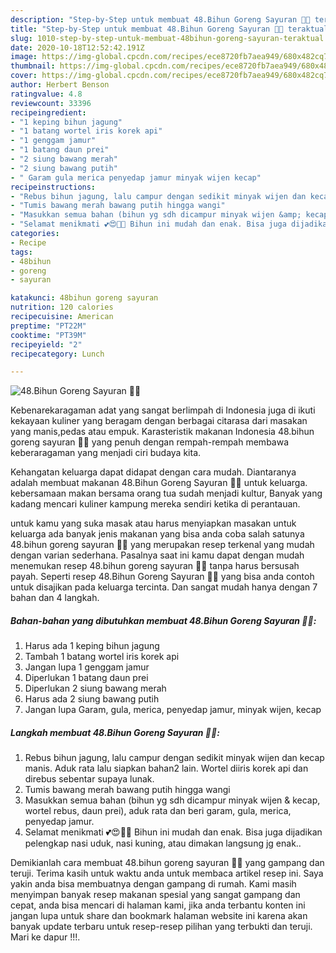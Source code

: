 ```yaml
---
description: "Step-by-Step untuk membuat 48.Bihun Goreng Sayuran 🍜😍 teraktual"
title: "Step-by-Step untuk membuat 48.Bihun Goreng Sayuran 🍜😍 teraktual"
slug: 1010-step-by-step-untuk-membuat-48bihun-goreng-sayuran-teraktual
date: 2020-10-18T12:52:42.191Z
image: https://img-global.cpcdn.com/recipes/ece8720fb7aea949/680x482cq70/48bihun-goreng-sayuran-🍜😍-foto-resep-utama.jpg
thumbnail: https://img-global.cpcdn.com/recipes/ece8720fb7aea949/680x482cq70/48bihun-goreng-sayuran-🍜😍-foto-resep-utama.jpg
cover: https://img-global.cpcdn.com/recipes/ece8720fb7aea949/680x482cq70/48bihun-goreng-sayuran-🍜😍-foto-resep-utama.jpg
author: Herbert Benson
ratingvalue: 4.8
reviewcount: 33396
recipeingredient:
- "1 keping bihun jagung"
- "1 batang wortel iris korek api"
- "1 genggam jamur"
- "1 batang daun prei"
- "2 siung bawang merah"
- "2 siung bawang putih"
- " Garam gula merica penyedap jamur minyak wijen kecap"
recipeinstructions:
- "Rebus bihun jagung, lalu campur dengan sedikit minyak wijen dan kecap manis. Aduk rata lalu siapkan bahan2 lain. Wortel diiris korek api dan direbus sebentar supaya lunak."
- "Tumis bawang merah bawang putih hingga wangi"
- "Masukkan semua bahan (bihun yg sdh dicampur minyak wijen &amp; kecap, wortel rebus, daun prei), aduk rata dan beri garam, gula, merica, penyedap jamur."
- "Selamat menikmati 💕😍👍🏻 Bihun ini mudah dan enak. Bisa juga dijadikan pelengkap nasi uduk, nasi kuning, atau dimakan langsung jg enak.."
categories:
- Recipe
tags:
- 48bihun
- goreng
- sayuran

katakunci: 48bihun goreng sayuran 
nutrition: 120 calories
recipecuisine: American
preptime: "PT22M"
cooktime: "PT39M"
recipeyield: "2"
recipecategory: Lunch

---
```



![48.Bihun Goreng Sayuran 🍜😍](https://img-global.cpcdn.com/recipes/ece8720fb7aea949/680x482cq70/48bihun-goreng-sayuran-🍜😍-foto-resep-utama.jpg)

Kebenarekaragaman adat yang sangat berlimpah di Indonesia juga di ikuti kekayaan kuliner yang beragam dengan berbagai citarasa dari masakan yang manis,pedas atau empuk. Karasteristik makanan Indonesia 48.bihun goreng sayuran 🍜😍 yang penuh dengan rempah-rempah membawa keberaragaman yang menjadi ciri budaya kita.




Kehangatan keluarga dapat didapat dengan cara mudah. Diantaranya adalah membuat makanan 48.Bihun Goreng Sayuran 🍜😍 untuk keluarga. kebersamaan makan bersama orang tua sudah menjadi kultur, Banyak yang kadang mencari kuliner kampung mereka sendiri ketika di perantauan.

untuk kamu yang suka masak atau harus menyiapkan masakan untuk keluarga ada banyak jenis makanan yang bisa anda coba salah satunya 48.bihun goreng sayuran 🍜😍 yang merupakan resep terkenal yang mudah dengan varian sederhana. Pasalnya saat ini kamu dapat dengan mudah menemukan resep 48.bihun goreng sayuran 🍜😍 tanpa harus bersusah payah.
Seperti resep 48.Bihun Goreng Sayuran 🍜😍 yang bisa anda contoh untuk disajikan pada keluarga tercinta. Dan sangat mudah hanya dengan 7 bahan dan 4 langkah.


<!--inarticleads1-->

##### Bahan-bahan yang dibutuhkan membuat 48.Bihun Goreng Sayuran 🍜😍:

1. Harus ada 1 keping bihun jagung
1. Tambah 1 batang wortel iris korek api
1. Jangan lupa 1 genggam jamur
1. Diperlukan 1 batang daun prei
1. Diperlukan 2 siung bawang merah
1. Harus ada 2 siung bawang putih
1. Jangan lupa  Garam, gula, merica, penyedap jamur, minyak wijen, kecap




<!--inarticleads2-->

##### Langkah membuat  48.Bihun Goreng Sayuran 🍜😍:

1. Rebus bihun jagung, lalu campur dengan sedikit minyak wijen dan kecap manis. Aduk rata lalu siapkan bahan2 lain. Wortel diiris korek api dan direbus sebentar supaya lunak.
1. Tumis bawang merah bawang putih hingga wangi
1. Masukkan semua bahan (bihun yg sdh dicampur minyak wijen &amp; kecap, wortel rebus, daun prei), aduk rata dan beri garam, gula, merica, penyedap jamur.
1. Selamat menikmati 💕😍👍🏻 Bihun ini mudah dan enak. Bisa juga dijadikan pelengkap nasi uduk, nasi kuning, atau dimakan langsung jg enak..




Demikianlah cara membuat 48.bihun goreng sayuran 🍜😍 yang gampang dan teruji. Terima kasih untuk waktu anda untuk membaca artikel resep ini. Saya yakin anda bisa membuatnya dengan gampang di rumah. Kami masih menyimpan banyak resep makanan spesial yang sangat gampang dan cepat, anda bisa mencari di halaman kami, jika anda terbantu konten ini jangan lupa untuk share dan bookmark halaman website ini karena akan banyak update terbaru untuk resep-resep pilihan yang terbukti dan teruji. Mari ke dapur !!!. 
